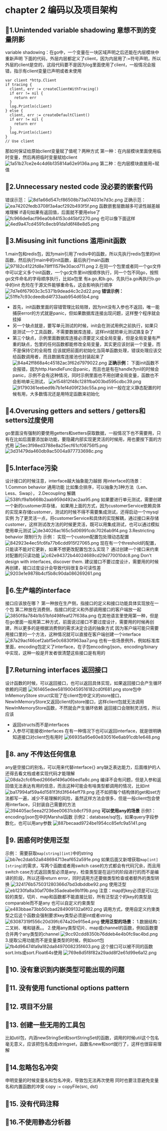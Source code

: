 # chapter 2 编码以及项目架构
## 🤔1.Unintended variable shadowing 意想不到的变量阴影
variable shadowing：在go中，一个变量在一块区域声明之后还能在内层模块中重新声明
下面的代码，外层内层都定义了client，因为内层用了:=符号声明，所以外层的client是空的，这段代码要不是因为log里面使用了client，一般情况会报错，指示有client变量已声明或者未使用
```
var client *http.Client
if tracing {
  client, err := createClientWithTracing()
  if err != nil {
    return err
  }
  log.Println(client)
} else {
  client, err := createDefaultClient()
  if err != nil {
    return err
  }
  log.Println(client)
}
// Use client
```
那如何保证给原始client变量赋了值呢？两种方式
第一种：在内层模块里面使用临时变量，然后再把临时变量赋给client
![1a51b27ce2e4c4d6b135814a62e9136a.png](:/e01c4cc392ef4a388cb8a5406ceb2a6c)
第二种：在内层模块直接用=赋值


## 🤔2.Unnecessary nested code 没必要的嵌套代码
错误示范：
![8d1a66d547cf86508b73a074031e7d3c.png](:/d7af26730b4f4407ae9debc49609d704)
正确示范：
![ea74202fedb3708f3a4acf292b493f5f.png](:/167c365e1f654504bf3e99cd3d74fafc)
函数嵌套层数越多可读性越差越难理解
if语句如果有返回值，后面就不要用else了
![fc966de6acf96ea0b84153cd45bf2270.png](:/f8892ce0d4c04ca8856d8c886784e7e9)
也可以像下面这样
![4ed9a47cd4591c8ecb91da1d6f48e8d5.png](:/62248a85b3a946bcb44c81b9e752fcad)


## 🤔3.Misusing init functions 滥用init函数
1.main包和redis包，因为main引用了redis中的函数，所以先执行redis包里的init函数，然后执行main中的init函数，最后执行main函数
![97182c4122fd8e78ff11579e30acd711.png](:/ce0cd3481d8f4f1992685bffe5d98177)
2.在同一个包里或者同一个go文件中可以定义多个init函数，一个go文件里init按顺序执行，同一个包不同go，按照go文件命名的字母顺序执行，比如a包里 有a.go,和b.go，先执行a.go再执行b.go中的init
危险在于源文件能够重命名，这会影响执行顺序
![7d7e6f67903c3c5371b9dead4c3c2d22.png](:/59fa652f55514d9991de60bba489bcc2)
**错误示例：**
![51ffe7c93cdeedbd4f733aab954d65b4.png](:/1ca14670370d46bea19714a6052c4e73)
- 首先，init函数里面的容错管理比较局限，因为init没有入参也不返回，唯一能捕获error的方式就是panic，但如果数据库连接出现问题，这样整个程序就会挂掉
- 另一个缺点就是，要写单元测试的时候，init会在测试用例之前执行，如果只是测试一个工具函数，不需要数据库连接，这样init就把单元测试搞复杂了
- 第三个缺点，示例里面数据库连接必须要定义成全局变量，但是全局变量有严重的缺点，包里的任何函数都能修改全局变量，其实更应该封装一个变量，而不是保持它的全局性
应该就把前面的初始化当简单函数处理，错误处理应该交给函数调用者，而且数据库连接池也封装起来了
![84a42ff868a4c45182ac3f62d7979022.png](:/f9aff7cf300345769128acb91db736f4)
**正确示例：**
下面init函数不会报错，因为http.HandleFunc会panic，而且也是有在handle为nil的时候会panic，示例不会有这种情况，同时示例里面也不用创建全局变量，函数也不会影响单元测试，
![e154812f48c1281fba003bd595cdbc39.png](:/0171e5bfaf2e45e08e8cda4bcaafbdfb)
![91790361eebed9b7b1ef4d09f23dc55a.png](:/017f40a44d2d412d918d325cbc69b639)
init一般在定义静态配置的时候有用，大多数情况还是用特定函数来初始化


## 🤔4.Overusing getters and setters / getters和setters过度使用
go里面没有强制的要使用getters和setters获取数据，一般情况下也不需要用，只有在比如后面要添加新功能，要隐藏内部实现更灵活的时候用，用也要按下面的方式用
![5ec3f98ed3788e8a25ecf61cf08756f5.png](:/32a6b9506e6847ad9bf9e64fd21328d5)
![3d31479da460db9ac5004a977733698c.png](:/5fb48e6398e34862bd7c77152534cea1)


## 🤔5.Interface污染
设计接口的时候注意，interface越大抽象能力越弱
用interface的场景：
1.Common behavior 通用功能
比如集合排序，可以抽象为3种方法（Len、Less、Swap），
2.Decoupling 解耦
![538fcf9a1b668b2aab959d492ac2aa95.png](:/f67f9e0f85c84b00b98192d9477019dc)
如果要进行单元测试，需要创建一个新的customer并存储，
如果用上面的方式，因为customerService依赖具体的实现来存储customer，测试的时候不得不需要集成测试，还得启动一个mysql实例
为了更灵活一点，将customerService和具体的实现解耦，通过接口来存储customer，这样测试改方法的时候更灵活，既可以用集成测试，也可以通过模拟使用单元测试
![de34026ac165c5d06991cdc7026ab9f4.png](:/ca011e909879444b9fdba110b39b3241)
3.Restricting behavior  限制行为
示例：
实现一个custom配置包处理动态配置
![842923e4ec5fc6fa77b6cdd915f27065.png](:/bb1c4d14d0bc4588bc7536aae4e142a3)
现在有一个threshold的配置，只能读不能对它更新，如果不想更改配置包怎么实现？
通过创建一个接口来约束对配置的只读功能
![c62e94372b44024689cd29d770010dc8.png](:/f2415295577a4e41afc729c6a744a84d)
Don’t design with interfaces, discover them.
建议接口不要过度设计，需要用的时候再创建，接口过度设计会导致代码很复杂可读性差
![9203e1e9878b4cf5b8c90da086269261.png](:/f3c2c7308bf04be9b0306cc16faa2964)


## 🤔6.生产端的interface
接口应该放在哪？
第一种放在生产侧，指接口的定义和接口功能具体实现放在一个包
第二种放在消费侧，指接口的定义和外部调用接口的客户端放一起
![3850f8a784b1b51bfd498feaf27f638a.png](:/d34a397cd1a54d85b109500e888df742)
在其他语言里使用第一种，但是在go里面一般用第二种方式，前面说过接口不要过度设计，需要用的时候再创建，所以更多的是根据消费侧的需求决定合适的抽象方式
因为客户端可能只需要用接口里的一个方法，这种情况就可以直接在客户端创建一个interface
![87a29acf46cef2abf5e0c6830f963aa7.png](:/af55a13124254c439d42a3746b4354e5)
也有一些场景例外，例如标准库里面，encoding包定义了interface，在子包encoding/json，encoding/binary中实现，这种一般是开发者很清楚这些接口是有用的


## 🤔7.Returning interfaces 返回接口
设计函数的时候，可以返回接口，也可以返回具体实现，如果返回接口会产生循环依赖的问题
![161465edee581900459516182cd0f681.png](:/92e985ceedf04f6e92c7a4be39a6bc73)
store包中InMemoryStore struct实现了在client包中定义的store接口，NewInMemoryStore又返回client的store接口，这样client包就无法调用NewInMemoryStore函数，不然就会产生循环依赖
返回接口会限制灵活性，所以应该
- 返回structs而不是interfaces
- 入参尽可能接收interfaces
在有一种情况下也可以返回interface，就是很明确知道接口对client包有用时
![66935a95e60e830516e6ab91cdb1e648.png](:/ca740d889f4048e69a52dd3d72530ded)


## 🤔8. any 不传达任何信息
any是空接口的别名，可以用来代替interface{}
any缺乏表达能力，后面维护的人还得去看文档或者实现代码才能理解
![08da2cfc6fbed2666ef496a06bed1a8c.png](:/2edefbb0a64c4dc38eeab6a747732427)
编译不会有问题，但是入参和返回值无法表达有用的信息，而且这种可能会有啥类型都调用的情况，比如int
![ba17994af59a4d1581f3fd3f644eff79.png](:/6c11dd8e74ba4764bd219f947c0df27d)
还不如把每个结构体的get和set方法都写一遍，减少不易理解的风险，虽然这样方法会很多，但是一般client包会使用interface，只封装自己需要的方法
![394405ac5eea2f236ee00631cb8cf759.png](:/31b74b92a2b143d0aed6fc53f3c5d6fd)
**可以使用any的场景**
示例1：encoding/json包中的Marshal函数
示例2：database/sql包，如果query字段参数化，也可以用any参数
![887becaad9724be1954cc85efc9a5141.png](:/29e4efeb6cea42b3b3305022b949a534)


## 🤔9. 困惑何时使用泛型
示例：
需要获取`map[string][int]`中的string
![bb7ec2dab52a848694713eaf652a591e.png](:/87ddaef49a4245d090b9a86d5e1d7eb5)
如果后面又新增获取`map[int][string]`的需求，写两个函数或者用switch case的方式都会有代码冗余，而且用switch case方式返回类型必须是any，检查类型是在运行的阶段进行的而不是编译的阶段，所以还得return error，同时调用方还要做类型检查或者额外的类型转换
![324176b575031280366d7bd3dbddbe92.png](:/366a44763e0e4823b03febf4a2f30d13)
使用泛型
![eb1230fa8a30af708e35adeabe9b1f9b.png](:/c62daa1d60a44d7d83aa005cb6312e0a)
注意：map的key必须是可以比较的类型，切片、map和函数都不能直接比较，所有泛型这个的key的类型是comparable而不是any
也可以自定义约束类型
![e483bbae73bb50cbad284909132a6f02.png](:/c01504bde8f84339b37723597c4c2e2a)
调用方式，使用自定义约束类型之后这个函数会强制要求key类型必须是int或者string
![63087319f556c20d39fc674a20e915e4.png](:/f3028d14d6b24b25acf7bdc9a2217172)
**使用泛型的场景：**
1.数据结构：二叉树、堆和链表。。
2.使用any类型切片、map或channel的函数，例如函数要合并两个any类型的channel
![9cc92cdd8350b76ddeb4e4b0fc9ac4bd.png](:/ee958d406a02458d9308ee10fa78064c)
3.提取公用功能而不是变量类型的时候，例如sort包
![fb4d96474fa9a182da8497008235f403.png](:/402bd82f602641988d8525287cbc87d6)
这个接口可以被不同的函数sort.Ints或sort.Float64s使用
![769e8d5f8f82a29add8f2e61d99e6a12.png](:/8490c13d1fec4ae3b3721d09c6374ca5)

## 🤔10. 没有意识到内嵌类型可能出现的问题

## 🤔11. 没有使用 functional options pattern

## 🤔12. 项目不分层

## 🤔13. 创建一些无用的工具包
比如util包，内涵newStringSet和sortStringSet的函数，调用的时候util这个包名毫无意义，应该把包名改成stringset，函数名new和sort就行了，这样也很容易理解

## 🤔14.忽略包名冲突
申明变量的时候变量名和包名冲突，导致包无法再次使用
同时也要注意避免变量名和内置函数的冲突
copy := copyFile(src, dst)

## 🤔15. 没有代码注释

## 🤔16.不使用静态分析器
